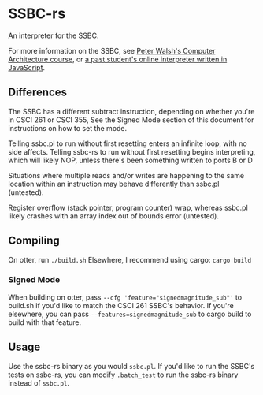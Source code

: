 # SSBC-rs
An interpreter for the SSBC.

For more information on the SSBC, see [Peter Walsh's Computer Architecture course](http://csci.viu.ca/~pwalsh/teaching/261/261/261.html),
or [a past student's online interpreter written in JavaScript](https://babakanoosh.github.io/Visual-SSBC/index.html).

## Differences
The SSBC has a different subtract instruction, depending on whether you're in CSCI 261 or CSCI 355,
See the Signed Mode section of this document for instructions on how to set the mode.

Telling ssbc.pl to run without first resetting enters an infinite loop, with no side affects.
Telling ssbc-rs to run without first resetting begins interpreting, which will likely NOP, unless there's been something written to ports B or D

Situations where multiple reads and/or writes are happening to the same location within an instruction may behave differently than ssbc.pl (untested).

Register overflow (stack pointer, program counter) wrap, whereas ssbc.pl likely crashes with an array index out of bounds error (untested).

## Compiling
On otter, run `./build.sh`
Elsewhere, I recommend using cargo: `cargo build`

### Signed Mode
When building on otter, pass `--cfg 'feature="signedmagnitude_sub"'` to build.sh if you'd like to match the CSCI 261 SSBC's behavior.
If you're elsewhere, you can pass `--features=signedmagnitude_sub` to cargo build to build with that feature.


## Usage
Use the ssbc-rs binary as you would `ssbc.pl`.
If you'd like to run the SSBC's tests on ssbc-rs, you can modify `.batch_test` to run the ssbc-rs binary instead of `ssbc.pl`.

